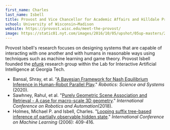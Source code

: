 ```yaml
---
first_name: Charles 
last_name: Isbell
title: Provost and Vice Chancellor for Academic Affairs and Hilldale Professor
school: University of Wisconsin–Madison
website: https://provost.wisc.edu/meet-the-provost/
image: https://static01.nyt.com/images/2016/10/05/upshot/05up-masters/29UP-Masters-superJumbo.jpg
---
```

Provost Isbell's research focuses on designing systems that are capable of interacting with one another and with humans in reasonable ways using techniques such as machine learning and game theory. Provost Isbell founded the [pfunk](https://www.cc.gatech.edu/~isbell/iai/people.shtml) research group within the Lab for Interactive Artificial Intelligence at Georgia Tech.
* Bansal, Shray, et al. "[A Bayesian Framework for Nash Equilibrium Inference in Human-Robot Parallel Play](https://www.cc.gatech.edu/~isbell/papers/pplay_rss2020.pdf)." _Robotics: Science and Systems_ (2020).
* Sawhney, Rahul, et al. "[Purely Geometric Scene Association and Retrieval - A case for macro-scale 3D geometry](https://www.cc.gatech.edu/~isbell/papers/icra18.pdf)." _International Conference on Robotics and Automation_(2018).
* Holmes, Michael P. and Isbell, Charles. "[Looping suffix tree-based inference of partially observable hidden state](https://dl.acm.org/doi/abs/10.1145/1143844.1143896)." _International Conference on Machine Learning_ (2006): 409-416.

